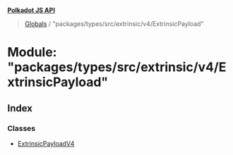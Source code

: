 **[Polkadot JS API](../README.md)**

> [Globals](../globals.md) / "packages/types/src/extrinsic/v4/ExtrinsicPayload"

# Module: "packages/types/src/extrinsic/v4/ExtrinsicPayload"

## Index

### Classes

* [ExtrinsicPayloadV4](../classes/_packages_types_src_extrinsic_v4_extrinsicpayload_.extrinsicpayloadv4.md)
